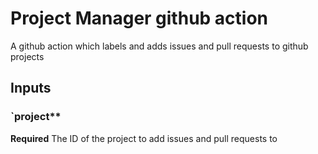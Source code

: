 # Project Manager github action

A github action which labels and adds issues and pull requests to github projects

## Inputs

### `project**

**Required** The ID of the project to add issues and pull requests to

